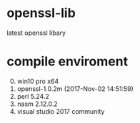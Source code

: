 # openssl-lib
latest openssl libary

# compile enviroment
0. win10 pro x64
1. openssl-1.0.2m (2017-Nov-02 14:51:59)
2. perl 5.24.2
3. nasm  2.12.0.2
4. visual studio 2017 community
